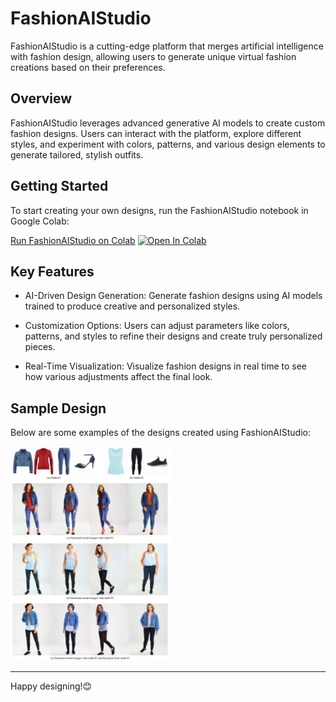 # FashionAIStudio

FashionAIStudio is a cutting-edge platform that merges artificial intelligence with fashion design, allowing users to generate unique virtual fashion creations based on their preferences. 

## Overview

FashionAIStudio leverages advanced generative AI models to create custom fashion designs. Users can interact with the platform, explore different styles, and experiment with colors, patterns, and various design elements to generate tailored, stylish outfits.

## Getting Started

To start creating your own designs, run the FashionAIStudio notebook in Google Colab:

[Run FashionAIStudio on Colab](https://colab.research.google.com/drive/1LWrDV5lo_thhqvt6V1YD5awm3-A1rgHD?usp=sharing) [![Open In Colab](https://colab.research.google.com/assets/colab-badge.svg)](https://colab.research.google.com/drive/1LWrDV5lo_thhqvt6V1YD5awm3-A1rgHD?usp=sharing)

## Key Features

- AI-Driven Design Generation: Generate fashion designs using AI models trained to produce creative and personalized styles.
  
- Customization Options: Users can adjust parameters like colors, patterns, and styles to refine their designs and create truly personalized pieces.
  
- Real-Time Visualization: Visualize fashion designs in real time to see how various adjustments affect the final look.

## Sample Design

Below are some examples of the designs created using FashionAIStudio:

<img alt="Sample 1" src="https://raw.githubusercontent.com/gannemjahnavi/AI_FASHION_MODEL/main/asset.png" width="256">

---

Happy designing!😊
